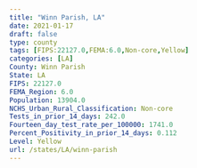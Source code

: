 ```yaml
---
title: "Winn Parish, LA"
date: 2021-01-17
draft: false
type: county
tags: [FIPS:22127.0,FEMA:6.0,Non-core,Yellow]
categories: [LA]
County: Winn Parish
State: LA
FIPS: 22127.0
FEMA_Region: 6.0
Population: 13904.0
NCHS_Urban_Rural_Classification: Non-core
Tests_in_prior_14_days: 242.0
Fourteen_day_test_rate_per_100000: 1741.0
Percent_Positivity_in_prior_14_days: 0.112
Level: Yellow
url: /states/LA/winn-parish
---
```



